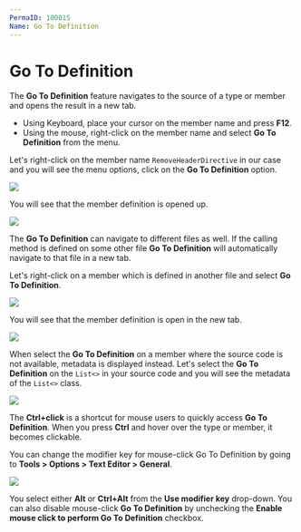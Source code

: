 ```yaml
---
PermaID: 100015
Name: Go To Definition
---
```


# Go To Definition

The **Go To Definition** feature navigates to the source of a type or member and opens the result in a new tab. 

 - Using Keyboard, place your cursor on the member name and press **F12**. 
 - Using the mouse, right-click on the member name and select **Go To Definition** from the menu. 

Let's right-click on the member name `RemoveHeaderDirective` in our case and you will see the menu options, click on the **Go To Definition** option.

<img src="https://raw.githubusercontent.com/zzzprojects/learn-orm/master/tutorials/visual-studio/images/go-to-definition-1.png">

You will see that the member definition is opened up.

<img src="https://raw.githubusercontent.com/zzzprojects/learn-orm/master/tutorials/visual-studio/images/go-to-definition-2.png">

The **Go To Definition** can navigate to different files as well. If the calling method is defined on some other file **Go To Definition** will automatically navigate to that file in a new tab. 

Let's right-click on a member which is defined in another file and select **Go To Definition**.

<img src="https://raw.githubusercontent.com/zzzprojects/learn-orm/master/tutorials/visual-studio/images/go-to-definition-3.png">

You will see that the member definition is open in the new tab.

<img src="https://raw.githubusercontent.com/zzzprojects/learn-orm/master/tutorials/visual-studio/images/go-to-definition-4.png">

When select the **Go To Definition** on a member where the source code is not available, metadata is displayed instead. Let's select the **Go To Definition** on the `List<>` in your source code and you will see the metadata of the `List<>` class.

<img src="https://raw.githubusercontent.com/zzzprojects/learn-orm/master/tutorials/visual-studio/images/go-to-definition-5.png">

The **Ctrl+click** is a shortcut for mouse users to quickly access **Go To Definition**. When you press **Ctrl** and hover over the type or member, it becomes clickable. 
 
You can change the modifier key for mouse-click Go To Definition by going to **Tools > Options > Text Editor > General**.

<img src="https://raw.githubusercontent.com/zzzprojects/learn-orm/master/tutorials/visual-studio/images/go-to-definition-6.png">

You select either **Alt** or **Ctrl+Alt** from the **Use modifier key** drop-down. You can also disable mouse-click **Go To Definition** by unchecking the **Enable mouse click to perform Go To Definition** checkbox.
